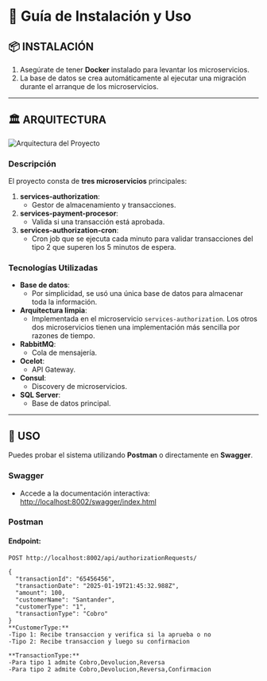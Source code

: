 # 🚀 **Guía de Instalación y Uso**

## 📦 **INSTALACIÓN**
1. Asegúrate de tener **Docker** instalado para levantar los microservicios.
2. La base de datos se crea automáticamente al ejecutar una migración durante el arranque de los microservicios.

---

## 🏛️ **ARQUITECTURA**

![Arquitectura del Proyecto](https://github.com/user-attachments/assets/f600d03b-b241-4946-bf42-9beaa8ee857f)

### Descripción
El proyecto consta de **tres microservicios** principales:
1. **services-authorization**: 
   - Gestor de almacenamiento y transacciones.
2. **services-payment-procesor**: 
   - Valida si una transacción está aprobada.
3. **services-authorization-cron**: 
   - Cron job que se ejecuta cada minuto para validar transacciones del tipo 2 que superen los 5 minutos de espera.

### Tecnologías Utilizadas
- **Base de datos**: 
  - Por simplicidad, se usó una única base de datos para almacenar toda la información.
- **Arquitectura limpia**: 
  - Implementada en el microservicio `services-authorization`. Los otros dos microservicios tienen una implementación más sencilla por razones de tiempo.
- **RabbitMQ**: 
  - Cola de mensajería.
- **Ocelot**: 
  - API Gateway.
- **Consul**: 
  - Discovery de microservicios.
- **SQL Server**: 
  - Base de datos principal.

---

## 🔧 **USO**

Puedes probar el sistema utilizando **Postman** o directamente en **Swagger**.

### **Swagger**
- Accede a la documentación interactiva:
  [http://localhost:8002/swagger/index.html](http://localhost:8002/swagger/index.html)

### **Postman**
#### Endpoint: 
```http
POST http://localhost:8002/api/authorizationRequests/

{
  "transactionId": "65456456", 
  "transactionDate": "2025-01-19T21:45:32.988Z",
  "amount": 100,
  "customerName": "Santander",
  "customerType": "1", 
  "transactionType": "Cobro"
}
**CustomerType:**
-Tipo 1: Recibe transaccion y verifica si la aprueba o no
-Tipo 2: Recibe transaccion y luego su confirmacion

**TransactionType:**
-Para tipo 1 admite Cobro,Devolucion,Reversa 
-Para tipo 2 admite Cobro,Devolucion,Reversa,Confirmacion 
